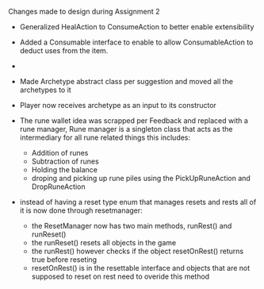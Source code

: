 Changes made to design during Assignment 2
- Generalized HealAction to ConsumeAction to better enable extensibility
- Added a Consumable interface to enable to allow ConsumableAction to deduct uses from the item.
- 
- Made Archetype abstract class per suggestion and moved all the archetypes to it
- Player now receives archetype as an input to its constructor

- The rune wallet idea was scrapped per Feedback and replaced with a rune manager, Rune manager is a singleton class that acts as the intermediary for all rune related things this includes:
  - Addition of runes
  - Subtraction of runes
  - Holding the balance 
  - droping and picking up rune piles using the PickUpRuneAction and DropRuneAction

- instead of having a reset type enum that manages resets and rests all of it is now done through resetmanager:
  - the ResetManager now has two main methods, runRest() and runReset()
  - the runReset() resets all objects in the game
  - the runRest() however checks if the object resetOnRest() returns true before reseting
  - resetOnRest() is in the resettable interface and objects that are not supposed to reset on rest need to overide this method
  
